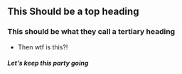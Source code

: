 ## This Should be a top heading
### This should be what they call a tertiary heading
* Then wtf is this?!
##### Let's keep this party going


